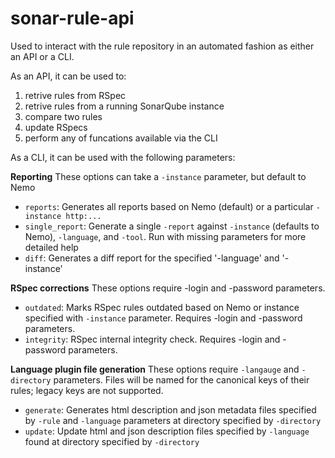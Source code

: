 # sonar-rule-api

Used to interact with the rule repository in an automated fashion as either an API or a CLI. 

As an API, it can be used to: 
 1. retrive rules from RSpec
 1. retrive rules from a running SonarQube instance
 1. compare two rules
 3. update RSpecs
 3. perform any of funcations available via the CLI
  
As a CLI, it can be used with the following parameters:

**Reporting**
These options can take a `-instance` parameter, but default to Nemo
  * `reports`: Generates all reports based on Nemo (default) or a particular `-instance http:...`
  * `single_report`: Generate a single `-report` against `-instance` (defaults to Nemo), `-language`, and `-tool`. Run with missing parameters for more detailed help
  * `diff`: Generates a diff report for the specified '-language' and '-instance'
  
**RSpec corrections**
These options require -login and -password parameters.
  * `outdated`: Marks RSpec rules outdated based on Nemo or instance specified with `-instance` parameter. Requires -login and -password parameters.
  * `integrity`: RSpec internal integrity check. Requires -login and -password parameters.
  
**Language plugin file generation**
These options require `-langauge` and `-directory` parameters. Files will be named for the canonical keys of their rules; legacy keys are not supported.
  * `generate`: Generates html description and json metadata files specified by `-rule` and `-language` parameters at directory specified by `-directory`
  * `update`: Update html and json description files specified by `-language` found at directory specified by `-directory`

